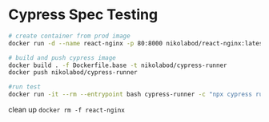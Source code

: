 # Cypress Spec Testing

```sh
# create container from prod image 
docker run -d --name react-nginx -p 80:8000 nikolabod/react-nginx:latest

# build and push cypress image
docker build . -f Dockerfile.base -t nikolabod/cypress-runner
docker push nikolabod/cypress-runner

#run test
docker run -it --rm --entrypoint bash cypress-runner -c "npx cypress run"
```

clean up `docker rm -f react-nginx`


